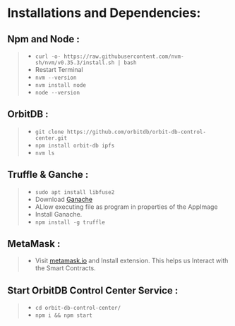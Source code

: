 # Installations and Dependencies:
## Npm and Node :
> - ```curl -o- https://raw.githubusercontent.com/nvm-sh/nvm/v0.35.3/install.sh | bash```
> - Restart Terminal
> - ```nvm --version```
> - ```nvm install node```
> - ```node --version```
## OrbitDB :
> - ```git clone https://github.com/orbitdb/orbit-db-control-center.git```
> - ```npm install orbit-db ipfs```
> - ```nvm ls```
## Truffle & Ganche :
> - ```sudo apt install libfuse2```
> - Download [Ganache](https://trufflesuite.com/ganache/)
> - ALlow executing file as program in properties of the AppImage
> - Install Ganache.
> - ```npm install -g truffle```

## MetaMask :
> - Visit [metamask.io](metamask.io) and Install extension. This helps us Interact with the Smart Contracts.
> 



## Start OrbitDB Control Center Service :
> - ```cd orbit-db-control-center/```
> - ```npm i && npm start```